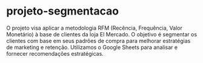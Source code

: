 # projeto-segmentacao
O projeto visa aplicar a metodologia RFM (Recência, Frequência, Valor Monetário) à base de clientes da loja El Mercado. O objetivo é segmentar os clientes com base em seus padrões de compra para melhorar estratégias de marketing e retenção. Utilizamos o Google Sheets para analisar e fornecer recomendações estratégicas.
